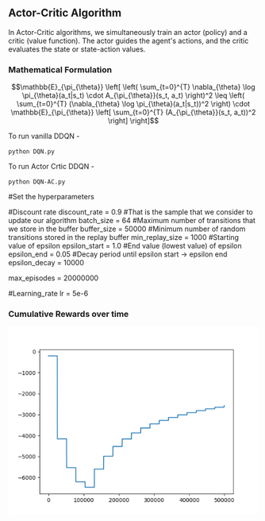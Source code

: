 ## Actor-Critic Algorithm

In Actor-Critic algorithms, we simultaneously train an actor (policy) and a critic (value function). The actor guides the agent's actions, and the critic evaluates the state or state-action values.


### Mathematical Formulation


```math
\mathbb{E}_{\pi_{\theta}} \left[ \left( \sum_{t=0}^{T} \nabla_{\theta} \log \pi_{\theta}(a_t|s_t) \cdot A_{\pi_{\theta}}(s_t, a_t) \right)^2 \leq \left( \sum_{t=0}^{T} (\nabla_{\theta} \log \pi_{\theta}(a_t|s_t))^2 \right) \cdot \mathbb{E}_{\pi_{\theta}} \left[ \sum_{t=0}^{T} (A_{\pi_{\theta}}(s_t, a_t))^2 \right] \right]
```

To run vanilla DDQN - 

```
python DQN.py
```

To run Actor Crtic DDQN - 

```
python DQN-AC.py
```

#Set the hyperparameters

#Discount rate
discount_rate = 0.9
#That is the sample that we consider to update our algorithm
batch_size = 64
#Maximum number of transitions that we store in the buffer
buffer_size = 50000
#Minimum number of random transitions stored in the replay buffer
min_replay_size = 1000
#Starting value of epsilon
epsilon_start = 1.0
#End value (lowest value) of epsilon
epsilon_end = 0.05
#Decay period until epsilon start -> epsilon end
epsilon_decay = 10000

max_episodes = 20000000

#Learning_rate
lr = 5e-6
### Cumulative Rewards over time
![plot](agentL1.png)
